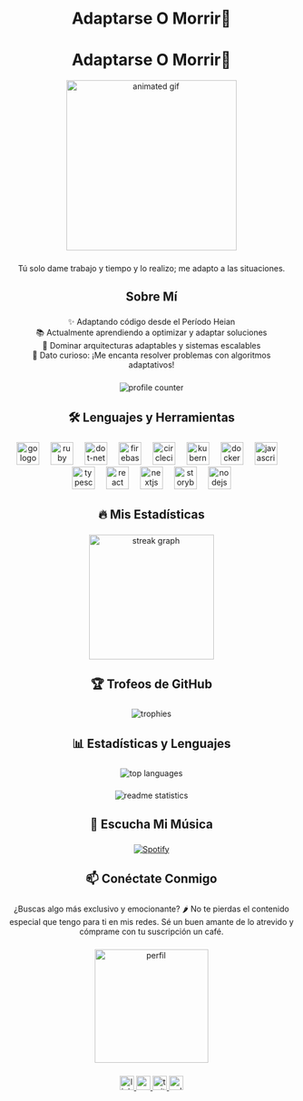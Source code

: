 <h1 align="center">Adaptarse O Morrir🦾</h1>

<div align="center">
  <h1 align="center">Adaptarse O Morrir🦾</h1>

<div align="center">
  <img height="300" src="https://media1.tenor.com/m/Yku__4F2iF8AAAAd/jujutsu-kaisen-shibuya-arc-mahoraga-shibuya-arc.gif" alt="animated gif" />
</div>

###

<p align="center">Tú solo dame trabajo y tiempo y lo realizo; me adapto a las situaciones.</p>

###

<h2 align="center">Sobre Mí</h2>

###

<p align="center">✨ Adaptando código desde el Período Heian<br>📚 Actualmente aprendiendo a optimizar y adaptar soluciones<br>🎯 Dominar arquitecturas adaptables y sistemas escalables<br>🎲 Dato curioso: ¡Me encanta resolver problemas con algoritmos adaptativos!</p>

###

<div align="center">
  <img src="https://profile-counter.glitch.me/LeonardoQuezada/count.svg?" alt="profile counter" />
</div>

###

<h2 align="center">🛠 Lenguajes y Herramientas</h2>

###

<div align="center">
  <img src="https://cdn.jsdelivr.net/gh/devicons/devicon/icons/go/go-original-wordmark.svg" height="40" alt="go logo" />
  <img width="12" />
  <img src="https://cdn.jsdelivr.net/gh/devicons/devicon/icons/ruby/ruby-plain-wordmark.svg" height="40" alt="ruby logo" />
  <img width="12" />
  <img src="https://cdn.jsdelivr.net/gh/devicons/devicon/icons/dot-net/dot-net-plain-wordmark.svg" height="40" alt="dot-net logo" />
  <img width="12" />
  <img src="https://cdn.jsdelivr.net/gh/devicons/devicon/icons/firebase/firebase-plain-wordmark.svg" height="40" alt="firebase logo" />
  <img width="12" />
  <img src="https://cdn.jsdelivr.net/gh/devicons/devicon/icons/circleci/circleci-plain.svg" height="40" alt="circleci logo" />
  <img width="12" />
  <img src="https://cdn.jsdelivr.net/gh/devicons/devicon/icons/kubernetes/kubernetes-plain.svg" height="40" alt="kubernetes logo" />
  <img width="12" />
  <img src="https://cdn.jsdelivr.net/gh/devicons/devicon/icons/docker/docker-plain-wordmark.svg" height="40" alt="docker logo" />
  <img width="12" />
  <img src="https://cdn.jsdelivr.net/gh/devicons/devicon/icons/javascript/javascript-original.svg" height="40" alt="javascript logo" />
  <img width="12" />
  <img src="https://cdn.jsdelivr.net/gh/devicons/devicon/icons/typescript/typescript-original.svg" height="40" alt="typescript logo" />
  <img width="12" />
  <img src="https://cdn.jsdelivr.net/gh/devicons/devicon/icons/react/react-original.svg" height="40" alt="react logo" />
  <img width="12" />
  <img src="https://cdn.jsdelivr.net/gh/devicons/devicon/icons/nextjs/nextjs-original.svg" height="40" alt="nextjs logo" />
  <img width="12" />
  <img src="https://cdn.jsdelivr.net/gh/devicons/devicon/icons/storybook/storybook-original.svg" height="40" alt="storybook logo" />
  <img width="12" />
  <img src="https://cdn.jsdelivr.net/gh/devicons/devicon/icons/nodejs/nodejs-original.svg" height="40" alt="nodejs logo" />
</div>

###

<h2 align="center">🔥 Mis Estadísticas</h2>

###

<div align="center">
  <img src="https://streak-stats.demolab.com?user=LeonardoQuezada&locale=en&mode=daily&theme=dark&hide_border=false&border_radius=5&order=3" height="220" alt="streak graph" />
</div>

###

<h2 align="center">🏆 Trofeos de GitHub</h2>

###

<div align="center">
  <img src="https://github-profile-trophy.vercel.app/?username=LeonardoQuezada&theme=juicyfresh&no-bg=true" alt="trophies" />
</div>

###

<h2 align="center">📊 Estadísticas y Lenguajes</h2>

###

<div align="center">
  <img src="https://github-readme-stats.vercel.app/api/top-langs?username=LeonardoQuezada&show_icons=true&locale=en&layout=compact&theme=chartreuse-dark" alt="top languages" />
</div>

###

<div align="center">
  <img src="https://myreadme.vercel.app/api/embed/LeonardoQuezada?panels=userstatistics,toprepositories,toplanguages,commitgraph" alt="readme statistics" />
</div>

###

<h2 align="center">🎵 Escucha Mi Música</h2>

###

<div align="center">
  <a href="https://open.spotify.com/track/6w40LhA3aI9v5Zc2zUO6i3" target="_blank">
    <img src="https://novatorem.bgstatic.vercel.app/api/spotify" alt="Spotify" />
  </a>
</div>

###

<h2 align="center">📫 Conéctate Conmigo</h2>

###

<p align="center">¿Buscas algo más exclusivo y emocionante? 🌶️ No te pierdas el contenido especial que tengo para ti en mis redes. Sé un buen amante de lo atrevido y cómprame con tu suscripción un café.</p>

###

<div align="center">
  <img src="https://pbs.twimg.com/profile_images/1820828136474390528/uuAm_HBm_400x400.jpg" alt="perfil" width="200" />
</div>

###

<div align="center">
  <a href="https://www.linkedin.com/in/your-profile" target="_blank">
    <img src="https://img.shields.io/static/v1?message=LinkedIn&logo=linkedin&label=&color=0077B5&logoColor=white&labelColor=&style=for-the-badge" height="25" alt="linkedin logo" />
  </a>
  <a href="https://www.youtube.com/channel/your-channel" target="_blank">
    <img src="https://img.shields.io/static/v1?message=Youtube&logo=youtube&label=&color=FF0000&logoColor=white&labelColor=&style=for-the-badge" height="25" alt="youtube logo" />
  </a>
  <a href="https://twitter.com/your-profile" target="_blank">
    <img src="https://img.shields.io/static/v1?message=Twitter&logo=twitter&label=&color=1DA1F2&logoColor=white&labelColor=&style=for-the-badge" height="25" alt="twitter logo" />
  </a>
  <a href="https://onlyfans.com/jordiporn" target="_blank">
    <img src="https://img.shields.io/static/v1?message=OnlyFans&logo=fanclub&label=&color=FF8C00&logoColor=white&labelColor=&style=for-the-badge" height="25" alt="onlyfans logo" />
  </a>
</div>

